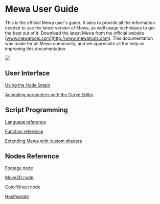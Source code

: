 Mewa User Guide
===

This is the official Mewa user's guide. It aims to provide all the information needed to use the latest version of Mewa, as well usage techniques to get the best out of it. Download the latest Mewa from the official website [www.mewatools.com](http://www.mewatools.com).
This documentation was made for all Mewa community, and we appreciate all the help on improving this documentation.

![](https://i.imgur.com/SmzFvQC.png)



## User Interface

[Using the Node Graph](user-interface/node-graph.md)

[Animating parameters with the Curve Editor](user-interface/curve-editor.md)




## Script Programming
[Language reference]()

[Function reference]()

[Extending Mewa with custom shaders]()

## Nodes Reference
[Footage node]()

[Move2D node]()

[ColorWheel node]()

[HexPixelate](https://hackmd.io/Siu43tIkTQmIhYa42p06Yw)



